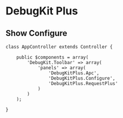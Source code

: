 # DebugKit Plus

## Show Configure

	class AppController extends Controller {

		public $components = array(
			'DebugKit.Toolbar' => array(
				'panels' => array(
					'DebugKitPlus.Apc',
					'DebugKitPlus.Configure',
					'DebugKitPlus.RequestPlus'
				)
			)
		);

	}
